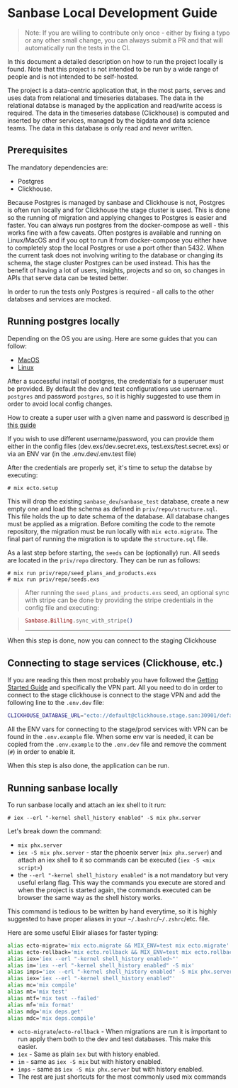 # Sanbase Local Development Guide

> Note: If you are willing to contribute only once - either by fixing a typo or
> any other small change, you can always submit a PR and that will automatically
> run the tests in the CI.

In this document a detailed description on how to run the project locally is
found. Note that this project is not intended to be run by a wide range of
people and is not intended to be self-hosted.

The project is a data-centric application that, in the most parts, serves and
uses data from relational and timeseries databases. The data in the relational
databse is managed by the application and read/write access is required. The
data in the timeseries database (Clickhouse) is computed and inserted by other
services, managed by the bigdata and data science teams. The data in this
database is only read and never written.

## Prerequisites

The mandatory dependencies are:

- Postgres
- Clickhouse.

Because Postgres is managed by sanbase and Clickhouse is not, Postgres is often
run locally and for Clickhouse the stage cluster is used. This is done so the
running of migration and applying changes to Postgres is easier and faster. You
can always run postgres from the docker-compose as well - this works fine with a
few caveats. Often postgres is available and running on Linux/MacOS and if you
opt to run it from docker-compose you either have to completely stop the local
Postgres or use a port other than 5432. When the current task does not involving
writing to the database or changing its schema, the stage cluster Postgres can
be used instead. This has the benefit of having a lot of users, insights,
projects and so on, so changes in APIs that serve data can be tested better.

In order to run the tests only Postgres is required - all calls to the other
databses and services are mocked.

## Running postgres locally

Depending on the OS you are using. Here are some guides that you can follow:

- [MacOS](https://dataschool.com/learn-sql/how-to-start-a-postgresql-server-on-mac-os-x/)
- [Linux](http://postgresguide.com/setup/install.html)

After a successful install of postgres, the credentials for a superuser must be
provided. By default the dev and test configurations use username `postgres` and
password `postgres`, so it is highly suggested to use them in order to avoid
local config changes.

How to create a super user with a given name and password is described [in this
guide](https://tableplus.com/blog/2018/10/how-to-create-superuser-in-postgresql.html#:~:text=For%20the%20PostgreSQL%20verions%208.1,SUPERUSER%20WITH%20PASSWORD%20'passwordstring'%3B
)

If you wish to use different username/password, you can provide them either in
the config files (dev.exs/dev.secret.exs, test.exs/test.secret.exs) or via an ENV
var (in the .env.dev/.env.test file)

After the credentials are properly set, it's time to setup the databse by executing:

```console
# mix ecto.setup
```

This will drop the existing `sanbase_dev`/`sanbase_test` database, create a new
empty one and load the schema as defined in `priv/repo/structure.sql`. This file
holds the up to date schema of the database. All database changes must be
applied as a migration. Before comiting the code to the remote repository, the
migration must be run locally with `mix ecto.migrate`. The final part of running
the migration is to update the `structure.sql` file.

As a last step before starting, the `seeds` can be (optionally) run. All seeds
are located in the `priv/repo` directory. They can be run as follows:

```console
# mix run priv/repo/seed_plans_and_products.exs
# mix run priv/repo/seeds.exs
```

> After running the `seed_plans_and_products.exs` seed, an optional sync with stripe can be done by providing the stripe credentials in the config file and executing:

> ```elixir
> Sanbase.Billing.sync_with_stripe()
> ```
> ---

When this step is done, now you can connect to the staging Clickhouse

## Connecting to stage services (Clickhouse, etc.)

If you are reading this then most probably you have followed the [Getting Started Guide](https://github.com/santiment/devops/wiki/Getting-Started
) and specifically the VPN part. All you need to do in order to connect to the stage clickhouse is connect to the stage VPN and add the following line to the `.env.dev` file:

```bash
CLICKHOUSE_DATABASE_URL="ecto://default@clickhouse.stage.san:30901/default"
```

All the ENV vars for connecting to the stage/prod services with VPN can be found in the `.env.example` file. When some env var is needed, it can be copied from the `.env.example` to the `.env.dev` file and remove the comment (`#`) in order to enable it.

When this step is also done, the application can be run.

## Running sanbase locally

To run sanbase locally and attach an iex shell to it run:

```console
# iex --erl "-kernel shell_history enabled" -S mix phx.server
```

Let's break down the command:
- `mix phx.server`
- `iex -S mix phx.server` - star the phoenix server (`mix phx.server`) and attach an iex shell to it so commands can be executed (`iex -S <mix script>`)
- the `--erl "-kernel shell_history enabled"` is a not mandatory but very useful erlang flag. This way the commands you execute are stored and when the project is started again, the commands executed can be browser the same way as the shell history works.

This command is tedious to be written by hand everytime, so it is highly suggested to have proper aliases in your `~/.bashrc`/`~/.zshrc`/etc. file.

Here are some useful Elixir aliases for faster typing:

```bash
alias ecto-migrate='mix ecto.migrate && MIX_ENV=test mix ecto.migrate'
alias ecto-rollback='mix ecto.rollback && MIX_ENV=test mix ecto.rollback'
alias iex='iex --erl "-kernel shell_history enabled~"'
alias im='iex --erl "-kernel shell_history enabled" -S mix'
alias imps='iex --erl "-kernel shell_history enabled" -S mix phx.server'
alias iex='iex --erl "-kernel shell_history enabled"'
alias mc='mix compile'
alias mt='mix test'
alias mtf='mix test --failed'
alias mf='mix format'
alias mdg='mix deps.get'
alias mdc='mix deps.compile'
```

- `ecto-migrate`/`ecto-rollback` - When migrations are run it is important to run apply them both
to the dev and test databases. This make this easier.
- `iex` - Same as plain `iex` but with history enabled.
- `im` - same as `iex -S mix` but with history enabled.
- `imps` - same as `iex -S mix phx.server` but with history enabled.
- The rest are just shortcuts for the most commonly used mix commands